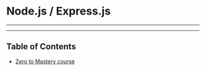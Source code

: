 # Node.js / Express.js
-----

-----

## Table of Contents
* [Zero to Mastery course ](Zero-to-mastery.md)
